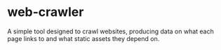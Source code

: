 # web-crawler
A simple tool designed to crawl websites, producing data on what each page links to and what static assets they depend on.
